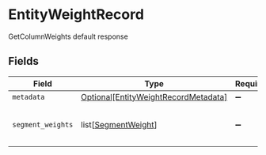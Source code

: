 # EntityWeightRecord

GetColumnWeights default response


## Fields

| Field                                                                                     | Type                                                                                      | Required                                                                                  | Description                                                                               |
| ----------------------------------------------------------------------------------------- | ----------------------------------------------------------------------------------------- | ----------------------------------------------------------------------------------------- | ----------------------------------------------------------------------------------------- |
| `metadata`                                                                                | [Optional[EntityWeightRecordMetadata]](../../models/shared/entityweightrecordmetadata.md) | :heavy_minus_sign:                                                                        | N/A                                                                                       |
| `segment_weights`                                                                         | list[[SegmentWeight](../../models/shared/segmentweight.md)]                               | :heavy_minus_sign:                                                                        | A list of entity weights for a segment                                                    |